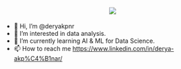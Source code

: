 <h1 align="center">
  <a href="https://git.io/typing-svg">
    <img src="https://readme-typing-svg.herokuapp.com/?lines=Hello!;I+am+Derya.&center=true&size=25">
  </a>
  
  
</h1>


- 👋 Hi, I’m @deryakpnr
- 👀 I’m interested in data analysis.
- 🌱 I’m currently learning AI & ML for Data Science.
- 📫 How to reach me https://www.linkedin.com/in/derya-akp%C4%B1nar/

<!---
deryakpnr/deryakpnr is a ✨ special ✨ repository because its `README.md` (this file) appears on your GitHub profile.
You can click the Preview link to take a look at your changes.
--->


